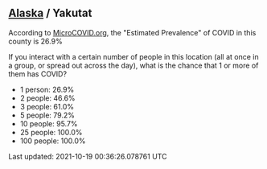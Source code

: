 
## [Alaska](/united-states/alaska) / Yakutat

According to [MicroCOVID.org](http://microcovid.org),
the "Estimated Prevalence" of COVID in this county is 26.9%

If you interact with a certain number of people in this location
(all at once in a group, or spread out across the day), what is the chance that
1 or more of them has COVID?

- 1 person: 26.9%
- 2 people: 46.6%
- 3 people: 61.0%
- 5 people: 79.2%
- 10 people: 95.7%
- 25 people: 100.0%
- 100 people: 100.0%

Last updated: 2021-10-19 00:36:26.078761 UTC

